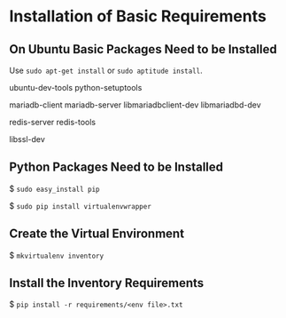 # Installation of Basic Requirements

## On Ubuntu Basic Packages Need to be Installed

Use `sudo apt-get install` or `sudo aptitude install`.

ubuntu-dev-tools python-setuptools

mariadb-client mariadb-server libmariadbclient-dev libmariadbd-dev

redis-server redis-tools

libssl-dev

## Python Packages Need to be Installed

$ `sudo easy_install pip`

$ `sudo pip install virtualenvwrapper`

## Create the Virtual Environment

$ `mkvirtualenv inventory`

## Install the Inventory Requirements

$ `pip install -r requirements/<env file>.txt`
